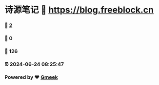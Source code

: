 # 诗源笔记 :link: https://blog.freeblock.cn 
### :page_facing_up: [2](https://blog.freeblock.cn/tag.html) 
### :speech_balloon: 0 
### :hibiscus: 126 
### :alarm_clock: 2024-06-24 08:25:47 
### Powered by :heart: [Gmeek](https://github.com/Meekdai/Gmeek)
